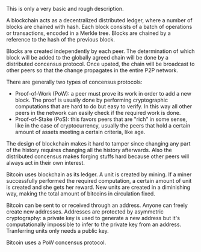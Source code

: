 This is only a very basic and rough description.

A blockchain acts as a decentralized distributed ledger,
where a number of blocks are chained with hash.
Each block consists of a batch of operations or transactions,
encoded in a Merkle tree. Blocks are chained by
a reference to the hash of the previous block.

Blocks are created independently by each peer.
The determination of which block will be added to the globally
agreed chain will be done by a distributed concensus protocol.
Once upated, the chain will be broadcast to other peers
so that the change propagates in the entire P2P network.

There are generally two types of concensus protocols:

- Proof-of-Work (PoW): a peer must prove its work in order to add a new block.
The proof is usually done by performing cryptographic computations that
are hard to do but easy to verify. In this way all other peers in the network
can easily check if the required work is done.
- Proof-of-Stake (PoS): this favors peers that are "rich" in some sense,
like in the case of cryptocurrency, usually the peers that hold a certain
amount of assets meeting a certain criteria, like age.

The design of blockchain makes it hard to tamper since changing any
part of the history requires changing all the history afterwards.
Also the distributed concensus makes forging stuffs hard because
other peers will always act in their own interest.

Bitcoin uses blockchain as its ledger. A unit is created by mining.
If a miner successfully performed the required computation, a certain
amount of unit is created and she gets her reward. New units are
created in a diminishing way, making the total amount of bitcoins
in circulation fixed.

Bitcoin can be sent to or received through an address. Anyone can freely
create new addresses. Addresses are protected by asymmetric cryptography:
a private key is used to generate a new address but it's computationally
impossible to infer to the private key from an address. Tranferring units
only needs a public key.

Bitcoin uses a PoW concensus protocol.
